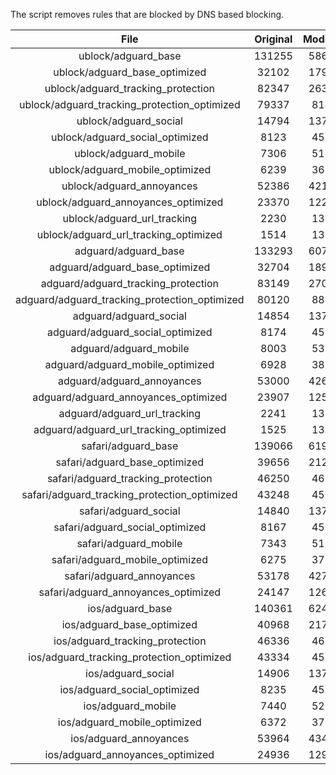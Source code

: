 The script removes rules that are blocked by DNS based blocking.


| File | Original | Modified |
|:----:|:-----:|:-----:|
| ublock/adguard_base | 131255 | 58643 |
| ublock/adguard_base_optimized | 32102 | 17963 |
| ublock/adguard_tracking_protection | 82347 | 26324 |
| ublock/adguard_tracking_protection_optimized | 79337 | 8143 |
| ublock/adguard_social | 14794 | 13714 |
| ublock/adguard_social_optimized | 8123 | 4526 |
| ublock/adguard_mobile | 7306 | 5144 |
| ublock/adguard_mobile_optimized | 6239 | 3675 |
| ublock/adguard_annoyances | 52386 | 42113 |
| ublock/adguard_annoyances_optimized | 23370 | 12275 |
| ublock/adguard_url_tracking | 2230 | 1356 |
| ublock/adguard_url_tracking_optimized | 1514 | 1353 |
| adguard/adguard_base | 133293 | 60725 |
| adguard/adguard_base_optimized | 32704 | 18991 |
| adguard/adguard_tracking_protection | 83149 | 27067 |
| adguard/adguard_tracking_protection_optimized | 80120 | 8870 |
| adguard/adguard_social | 14854 | 13777 |
| adguard/adguard_social_optimized | 8174 | 4575 |
| adguard/adguard_mobile | 8003 | 5331 |
| adguard/adguard_mobile_optimized | 6928 | 3855 |
| adguard/adguard_annoyances | 53000 | 42639 |
| adguard/adguard_annoyances_optimized | 23907 | 12571 |
| adguard/adguard_url_tracking | 2241 | 1365 |
| adguard/adguard_url_tracking_optimized | 1525 | 1362 |
| safari/adguard_base | 139066 | 61934 |
| safari/adguard_base_optimized | 39656 | 21279 |
| safari/adguard_tracking_protection | 46250 | 4663 |
| safari/adguard_tracking_protection_optimized | 43248 | 4511 |
| safari/adguard_social | 14840 | 13759 |
| safari/adguard_social_optimized | 8167 | 4560 |
| safari/adguard_mobile | 7343 | 5186 |
| safari/adguard_mobile_optimized | 6275 | 3711 |
| safari/adguard_annoyances | 53178 | 42739 |
| safari/adguard_annoyances_optimized | 24147 | 12647 |
| ios/adguard_base | 140361 | 62442 |
| ios/adguard_base_optimized | 40968 | 21784 |
| ios/adguard_tracking_protection | 46336 | 4673 |
| ios/adguard_tracking_protection_optimized | 43334 | 4521 |
| ios/adguard_social | 14906 | 13798 |
| ios/adguard_social_optimized | 8235 | 4581 |
| ios/adguard_mobile | 7440 | 5231 |
| ios/adguard_mobile_optimized | 6372 | 3753 |
| ios/adguard_annoyances | 53964 | 43410 |
| ios/adguard_annoyances_optimized | 24936 | 12975 |